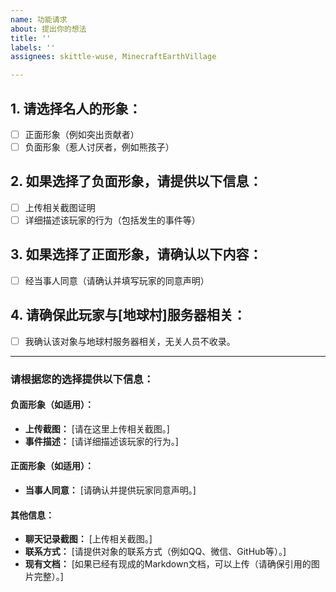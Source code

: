 ```yaml
---
name: 功能请求
about: 提出你的想法
title: ''
labels: ''
assignees: skittle-wuse, MinecraftEarthVillage

---
```

## 1. 请选择名人的形象：
- [ ] 正面形象（例如突出贡献者）
- [ ] 负面形象（惹人讨厌者，例如熊孩子）

## 2. 如果选择了负面形象，请提供以下信息：
- [ ] 上传相关截图证明
- [ ] 详细描述该玩家的行为（包括发生的事件等）

## 3. 如果选择了正面形象，请确认以下内容：
- [ ] 经当事人同意（请确认并填写玩家的同意声明）

## 4. 请确保此玩家与[地球村]服务器相关：
- [ ] 我确认该对象与地球村服务器相关，无关人员不收录。

---

### 请根据您的选择提供以下信息：
#### 负面形象（如适用）：
- **上传截图：** [请在这里上传相关截图。]
- **事件描述：** [请详细描述该玩家的行为。]

#### 正面形象（如适用）：
- **当事人同意：** [请确认并提供玩家同意声明。]

#### 其他信息：
- **聊天记录截图：** [上传相关截图。]
- **联系方式：** [请提供对象的联系方式（例如QQ、微信、GitHub等）。]
- **现有文档：** [如果已经有现成的Markdown文档，可以上传（请确保引用的图片完整）。]

